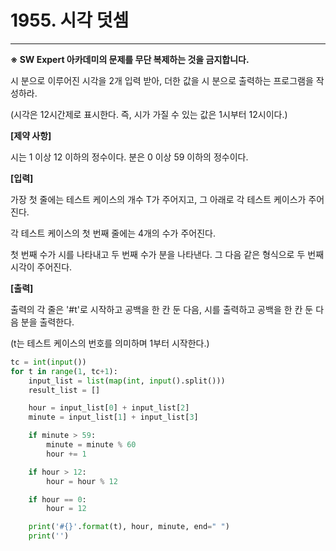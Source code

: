 # 1955. 시각 덧셈

---

**※ SW Expert 아카데미의 문제를 무단 복제하는 것을 금지합니다.**

시 분으로 이루어진 시각을 2개 입력 받아, 더한 값을 시 분으로 출력하는 프로그램을 작성하라.

(시각은 12시간제로 표시한다. 즉, 시가 가질 수 있는 값은 1시부터 12시이다.)


**[제약 사항]**

시는 1 이상 12 이하의 정수이다. 분은 0 이상 59 이하의 정수이다.


**[입력]**

가장 첫 줄에는 테스트 케이스의 개수 T가 주어지고, 그 아래로 각 테스트 케이스가 주어진다.

각 테스트 케이스의 첫 번째 줄에는 4개의 수가 주어진다.

첫 번째 수가 시를 나타내고 두 번째 수가 분을 나타낸다. 그 다음 같은 형식으로 두 번째 시각이 주어진다.


**[출력]**

출력의 각 줄은 '#t'로 시작하고 공백을 한 칸 둔 다음, 시를 출력하고 공백을 한 칸 둔 다음 분을 출력한다.

(t는 테스트 케이스의 번호를 의미하며 1부터 시작한다.)

```python
tc = int(input())
for t in range(1, tc+1):
    input_list = list(map(int, input().split()))
    result_list = []

    hour = input_list[0] + input_list[2]
    minute = input_list[1] + input_list[3]

    if minute > 59:
        minute = minute % 60
        hour += 1

    if hour > 12:
        hour = hour % 12

    if hour == 0:
        hour = 12

    print('#{}'.format(t), hour, minute, end=" ")
    print('')

```

